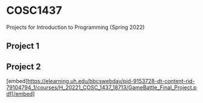 # COSC1437
Projects for Introduction to Programming (Spring 2022)

## Project 1

## Project 2
[embed]https://elearning.uh.edu/bbcswebdav/pid-9153728-dt-content-rid-79104794_1/courses/H_20221_COSC_1437_18713/GameBattle_Final_Project.pdf[/embed]
